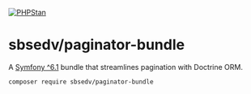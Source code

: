 [![PHPStan](https://github.com/SBSEDV/paginator-bundle/actions/workflows/phpstan.yml/badge.svg)](https://github.com/SBSEDV/paginator-bundle/actions/workflows/phpstan.yml)

# sbsedv/paginator-bundle

A [Symfony ^6.1](https://symfony.com/) bundle that streamlines pagination with Doctrine ORM.

```shell
composer require sbsedv/paginator-bundle
```
